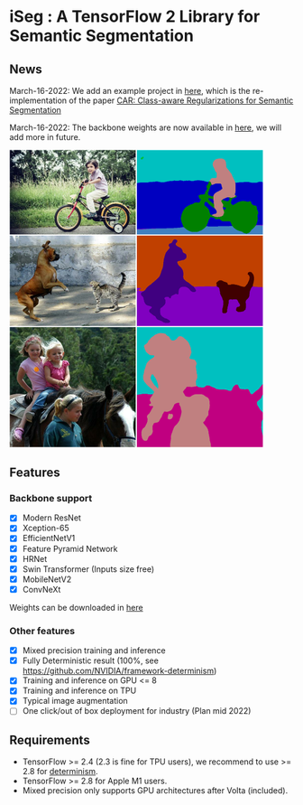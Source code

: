 # iSeg : A TensorFlow 2 Library for Semantic Segmentation

## News

March-16-2022: We add an example project in [here](https://github.com/edwardyehuang/CAR), which is the re-implementation of the paper [CAR: Class-aware Regularizations for Semantic Segmentation](https://arxiv.org/pdf/2203.07160.pdf)

March-16-2022: The backbone weights are now available in [here](backbones/weights_download.md), we will add more in future.


<img src="demo.png" width=450>

## Features
### Backbone support

- [x] Modern ResNet
- [x] Xception-65
- [x] EfficientNetV1
- [x] Feature Pyramid Network
- [x] HRNet
- [x] Swin Transformer (Inputs size free)
- [x] MobileNetV2
- [x] ConvNeXt

Weights can be downloaded in [here](backbones/weights_download.md)

### Other features
- [x] Mixed precision training and inference
- [x] Fully Deterministic result (100%, see https://github.com/NVIDIA/framework-determinism)
- [x] Training and inference on GPU <= 8
- [x] Training and inference on TPU
- [x] Typical image augmentation
- [ ] One click/out of box deployment for industry (Plan mid 2022)

## Requirements

* TensorFlow >= 2.4 (2.3 is fine for TPU users), we recommend to use >= 2.8 for [determinism](https://github.com/NVIDIA/framework-determinism).
* TensorFlow >= 2.8 for Apple M1 users.
* Mixed precision only supports GPU architectures after Volta (included).
